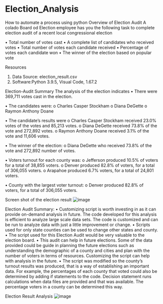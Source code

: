 # Election_Analysis
How to automate a process using python
Overview of Election Audit
A colado Board od Election employee has you the following task to complete election audit of a recent local congressional election

•	Total number of votes cast
•	A complete list of candidates who received votes
•	Total number of votes each candidate received
•	Percentage of votes each candidate won
•	The winner of the election based on popular vote

Resources
1. Data Source: election_result.csv
2. Software:Python 3.9.5, Visual Code, 1.67.2

Election-Audit Summary
The analysis of the election indicates
•	There were 369,711 votes  cast in the election.

•	The candidates were:
o	Charles Casper Stockham
o	Diana DeGette
o	Raymon Anthony Doane

•	The candidate’s results were
o	Charles Casper Stockham received 23.0% votes of the votes and 85,213 votes.
o	Diana DeGette received 73.8% of the vote and 272,892 votes.
o	Raymon Anthony Doane received 3.1% of the vote and  11,606 votes.

•	The winner of the election:
o	Diana DeGette who received 73.8% of the vote and 272,892 number of votes.

•	Voters turnout for each county was: 
o	Jefferson produced 10.5% of voters for a total of 38,855 voters.
o	Denver produced 82.8% of voters, for a total of 306,055 voters.
o	Arapahoe produced 6.7% voters, for a total of 24,801 voters.

•	County with the largest voter turnout:
o	Denver produced 82.8% of voters, for a total of 306,055 voters.

Screen shot of the election result
![image](https://user-images.githubusercontent.com/105121697/171665234-cc879d36-bb92-489f-bfca-71745fc15f71.png)
 
Election Audit Summary:
•	Customizing script is worth investing in as it can provide on-demand analysis in future. The code developed for this analysis is efficient to analyze large scale data sets. The code is customized and can be run to analyze data with just a little improvement or change. 
•	Scripts used for only state counties can be used to change other states and county.
•	The script used for this Election Audit would be very valuable to the election board.
•	This audit can help in future elections. Some of the data provided could be guide in planning the future elections such as understanding the demographic of a county and cities and plan with the number of voters in terms of resources. Customizing the script can help with analysis in the future.
•	The script was modified so the county’s turnout results was produced, that is a way of establishing an important data. For example, the percentages of each county that voted could also be determined by adding if statements to the code. Decision statement runs calculations when data files are provided and that was available. The percentage voters in a county can be determined this way.

Election Result Analysis
![image](https://user-images.githubusercontent.com/105121697/171676802-73dc1675-f22e-46ea-8cc0-8ba7e9b5ba86.png)



